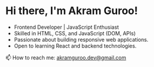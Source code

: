 # Hi there, I'm Akram Guroo!

- Frontend Developer | JavaScript Enthusiast
- Skilled in HTML, CSS, and JavaScript (DOM, APIs)
- Passionate about building responsive web applications.
- Open to learning React and backend technologies.

📫 How to reach me: akramguroo.dev@gmail.com

